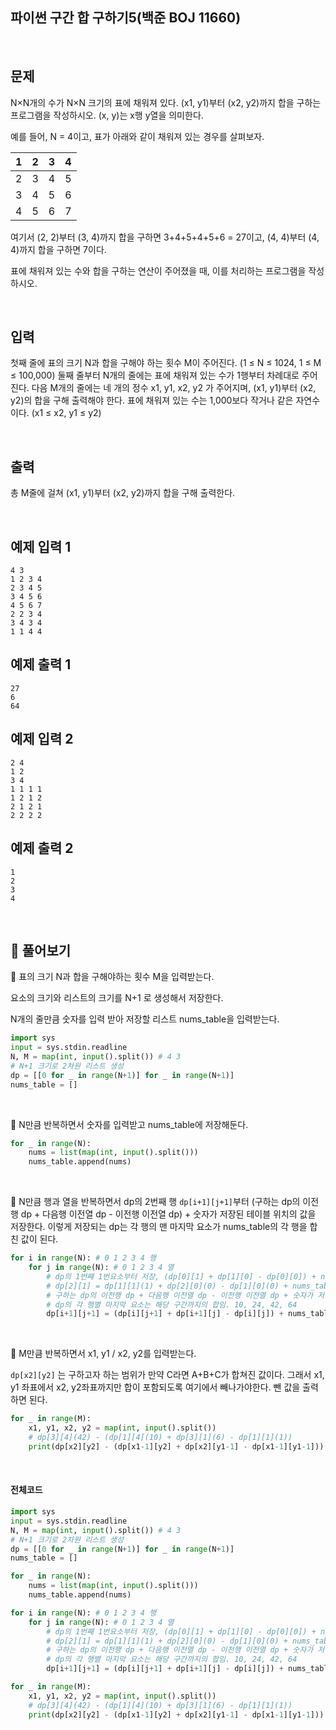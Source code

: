 ## 파이썬 구간 합 구하기5(백준 BOJ 11660)

<br>

## 문제

N×N개의 수가 N×N 크기의 표에 채워져 있다. (x1, y1)부터 (x2, y2)까지 합을 구하는 프로그램을 작성하시오. (x, y)는 x행 y열을 의미한다.

예를 들어, N = 4이고, 표가 아래와 같이 채워져 있는 경우를 살펴보자.

| 1    | 2    | 3    | 4    |
| ---- | ---- | ---- | ---- |
| 2    | 3    | 4    | 5    |
| 3    | 4    | 5    | 6    |
| 4    | 5    | 6    | 7    |

여기서 (2, 2)부터 (3, 4)까지 합을 구하면 3+4+5+4+5+6 = 27이고, (4, 4)부터 (4, 4)까지 합을 구하면 7이다.

표에 채워져 있는 수와 합을 구하는 연산이 주어졌을 때, 이를 처리하는 프로그램을 작성하시오.

<br>

## 입력

첫째 줄에 표의 크기 N과 합을 구해야 하는 횟수 M이 주어진다. (1 ≤ N ≤ 1024, 1 ≤ M ≤ 100,000) 둘째 줄부터 N개의 줄에는 표에 채워져 있는 수가 1행부터 차례대로 주어진다. 다음 M개의 줄에는 네 개의 정수 x1, y1, x2, y2 가 주어지며, (x1, y1)부터 (x2, y2)의 합을 구해 출력해야 한다. 표에 채워져 있는 수는 1,000보다 작거나 같은 자연수이다. (x1 ≤ x2, y1 ≤ y2)

<br>

## 출력

총 M줄에 걸쳐 (x1, y1)부터 (x2, y2)까지 합을 구해 출력한다.

<br>

## 예제 입력 1

```
4 3
1 2 3 4
2 3 4 5
3 4 5 6
4 5 6 7
2 2 3 4
3 4 3 4
1 1 4 4
```

## 예제 출력 1

```
27
6
64
```

## 예제 입력 2

```
2 4
1 2
3 4
1 1 1 1
1 2 1 2
2 1 2 1
2 2 2 2
```

## 예제 출력 2

```
1
2
3
4
```

<br>

## 📝 풀어보기

📌 표의 크기 N과 합을 구해야하는 횟수 M을 입력받는다.

요소의 크기와 리스트의 크기를 N+1 로 생성해서 저장한다.

N개의 줄만큼 숫자를 입력 받아 저장할 리스트 nums_table을 입력받는다.

``` python
import sys
input = sys.stdin.readline
N, M = map(int, input().split()) # 4 3
# N+1 크기로 2차원 리스트 생성
dp = [[0 for _ in range(N+1)] for _ in range(N+1)]
nums_table = []
```

<br>

📌 N만큼 반복하면서 숫자를 입력받고 nums_table에 저장해둔다.

``` python
for _ in range(N):
    nums = list(map(int, input().split()))
    nums_table.append(nums)
```

<br>

📌 N만큼 행과 열을 반복하면서 dp의 2번째 행 `dp[i+1][j+1]`부터 (구하는 dp의 이전행 dp + 다음행 이전열 dp - 이전행 이전열 dp) + 숫자가 저장된 테이블 위치의 값을 저장한다. 이렇게 저장되는 dp는 각 행의 맨 마지막 요소가 nums_table의 각 행을 합친 값이 된다.

``` python
for i in range(N): # 0 1 2 3 4 행
    for j in range(N): # 0 1 2 3 4 열
        # dp의 1번째 1번요소부터 저장, (dp[0][1] + dp[1][0] - dp[0][0]) + nums_table[0][0](1)
        # dp[2][1] = dp[1][1](1) + dp[2][0](0) - dp[1][0](0) + nums_table[1][0](2)
        # 구하는 dp의 이전행 dp + 다음행 이전열 dp - 이전행 이전열 dp + 숫자가 저장된 테이블위치의 값 
        # dp의 각 행별 마지막 요소는 해당 구간까지의 합임. 10, 24, 42, 64
        dp[i+1][j+1] = (dp[i][j+1] + dp[i+1][j] - dp[i][j]) + nums_table[i][j]
```

<br>

📌 M만큼 반복하면서 x1, y1 / x2, y2를 입력받는다.

`dp[x2][y2]` 는 구하고자 하는 범위가 만약 C라면 A+B+C가 합쳐진 값이다. 그래서 x1, y1 좌표에서 x2, y2좌표까지만 합이 포함되도록 여기에서 빼나가야한다. 뺀 값을 출력하면 된다.

``` python
for _ in range(M):
    x1, y1, x2, y2 = map(int, input().split())
    # dp[3][4](42) - (dp[1][4](10) + dp[3][1](6) - dp[1][1](1))
    print(dp[x2][y2] - (dp[x1-1][y2] + dp[x2][y1-1] - dp[x1-1][y1-1]))
```

<br>

#### 전체코드

``` python
import sys
input = sys.stdin.readline
N, M = map(int, input().split()) # 4 3
# N+1 크기로 2차원 리스트 생성
dp = [[0 for _ in range(N+1)] for _ in range(N+1)]
nums_table = []

for _ in range(N):
    nums = list(map(int, input().split()))
    nums_table.append(nums)

for i in range(N): # 0 1 2 3 4 행
    for j in range(N): # 0 1 2 3 4 열
        # dp의 1번째 1번요소부터 저장, (dp[0][1] + dp[1][0] - dp[0][0]) + nums_table[0][0](1)
        # dp[2][1] = dp[1][1](1) + dp[2][0](0) - dp[1][0](0) + nums_table[1][0](2)
        # 구하는 dp의 이전행 dp + 다음행 이전열 dp - 이전행 이전열 dp + 숫자가 저장된 테이블위치의 값 
        # dp의 각 행별 마지막 요소는 해당 구간까지의 합임. 10, 24, 42, 64
        dp[i+1][j+1] = (dp[i][j+1] + dp[i+1][j] - dp[i][j]) + nums_table[i][j]

for _ in range(M):
    x1, y1, x2, y2 = map(int, input().split())
    # dp[3][4](42) - (dp[1][4](10) + dp[3][1](6) - dp[1][1](1))
    print(dp[x2][y2] - (dp[x1-1][y2] + dp[x2][y1-1] - dp[x1-1][y1-1]))
```

